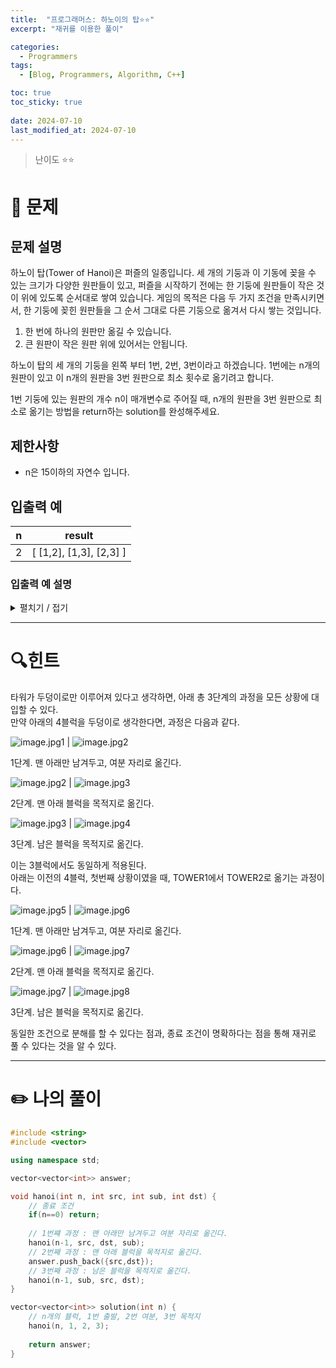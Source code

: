 ```yaml
---
title:  "프로그래머스: 하노이의 탑⭐⭐"
excerpt: "재귀를 이용한 풀이"

categories:
  - Programmers
tags:
  - [Blog, Programmers, Algorithm, C++]

toc: true
toc_sticky: true
 
date: 2024-07-10
last_modified_at: 2024-07-10
---
```

> 난이도 ⭐⭐

# 🧐 문제
## 문제 설명

하노이 탑(Tower of Hanoi)은 퍼즐의 일종입니다. 세 개의 기둥과 이 기동에 꽂을 수 있는 크기가 다양한 원판들이 있고, 퍼즐을 시작하기 전에는 한 기둥에 원판들이 작은 것이 위에 있도록 순서대로 쌓여 있습니다. 게임의 목적은 다음 두 가지 조건을 만족시키면서, 한 기둥에 꽂힌 원판들을 그 순서 그대로 다른 기둥으로 옮겨서 다시 쌓는 것입니다.

1. 한 번에 하나의 원판만 옮길 수 있습니다.
2. 큰 원판이 작은 원판 위에 있어서는 안됩니다.

하노이 탑의 세 개의 기둥을 왼쪽 부터 1번, 2번, 3번이라고 하겠습니다. 1번에는 n개의 원판이 있고 이 n개의 원판을 3번 원판으로 최소 횟수로 옮기려고 합니다.

1번 기둥에 있는 원판의 개수 n이 매개변수로 주어질 때, n개의 원판을 3번 원판으로 최소로 옮기는 방법을 return하는 solution를 완성해주세요.

## 제한사항

- n은 15이하의 자연수 입니다.

## 입출력 예

|n|result|
|---|---|
|2|[ [1,2], [1,3], [2,3] ]|

### 입출력 예 설명
<details>
<summary>펼치기 / 접기</summary>

<h4>입출력 예 설명</h4>

<p><strong>입출력 예 #1</strong></p>
<p>다음과 같이 옮길 수 있습니다.</p>

<p><img src="https://i.imgur.com/SWEqD08.png" alt="이미지 1"></p>
<p><img src="https://i.imgur.com/mrmOzV2.png" alt="이미지 2"></p>
<p><img src="https://i.imgur.com/Ent83gA.png" alt="이미지 3"></p>
<p><img src="https://i.imgur.com/osJFfhF.png" alt="이미지 4"></p>

</details>

---
# 🔍힌트
타워가 두덩이로만 이루어져 있다고 생각하면, 아래 총 3단계의 과정을 모든 상황에 대입할 수 있다.  
만약 아래의 4블럭을 두덩이로 생각한다면, 과정은 다음과 같다.

![image.jpg1](https://github.com/SoftHamzzi/comments/assets/67397908/0c3602dc-bd09-44d4-a56d-1e50b7724cf0) | ![image.jpg2](https://github.com/SoftHamzzi/comments/assets/67397908/3d6ef49f-4b0e-44ab-963f-b951d21cf975)

1단계. 맨 아래만 남겨두고, 여분 자리로 옮긴다.

![image.jpg2](https://github.com/SoftHamzzi/comments/assets/67397908/3d6ef49f-4b0e-44ab-963f-b951d21cf975) | ![image.jpg3](https://github.com/SoftHamzzi/comments/assets/67397908/c2742412-d3e9-45df-a23b-ff47ad77473d)

2단계. 맨 아래 블럭을 목적지로 옮긴다.

![image.jpg3](https://github.com/SoftHamzzi/comments/assets/67397908/c2742412-d3e9-45df-a23b-ff47ad77473d) | ![image.jpg4](https://github.com/SoftHamzzi/comments/assets/67397908/0874b099-c35f-4e3a-8b95-20c648a534e7)

3단계. 남은 블럭을 목적지로 옮긴다.

이는 3블럭에서도 동일하게 적용된다.  
아래는 이전의 4블럭, 첫번째 상황이였을 때, TOWER1에서 TOWER2로 옮기는 과정이다.

![image.jpg5](https://github.com/SoftHamzzi/comments/assets/67397908/fefe084b-2300-47c1-a6f9-1e78e2667d7b) | ![image.jpg6](https://github.com/SoftHamzzi/comments/assets/67397908/77ce4028-2106-42ea-8ed7-3a1d39cc1cd7)

1단계. 맨 아래만 남겨두고, 여분 자리로 옮긴다.

![image.jpg6](https://github.com/SoftHamzzi/comments/assets/67397908/77ce4028-2106-42ea-8ed7-3a1d39cc1cd7) | ![image.jpg7](https://github.com/SoftHamzzi/comments/assets/67397908/dbaacc38-23dd-4d61-82af-fcab91d148e6)

2단계. 맨 아래 블럭을 목적지로 옮긴다.

![image.jpg7](https://github.com/SoftHamzzi/comments/assets/67397908/dbaacc38-23dd-4d61-82af-fcab91d148e6) | ![image.jpg8](https://github.com/SoftHamzzi/comments/assets/67397908/07e85f33-5846-46cf-940f-9d0a0e4a756a)

3단계. 남은 블럭을 목적지로 옮긴다.

동일한 조건으로 분해를 할 수 있다는 점과, 종료 조건이 명확하다는 점을 통해 재귀로 풀 수 있다는 것을 알 수 있다.

---
# ✏️ 나의 풀이

```cpp
#include <string>
#include <vector>

using namespace std;

vector<vector<int>> answer;

void hanoi(int n, int src, int sub, int dst) {
    // 종료 조건
    if(n==0) return;
    
    // 1번쨰 과정 : 맨 아래만 남겨두고 여분 자리로 옮긴다.
    hanoi(n-1, src, dst, sub);
    // 2번째 과정 : 맨 아래 블럭을 목적지로 옮긴다.
    answer.push_back({src,dst});
    // 3번째 과정 : 남은 블럭을 목적지로 옮긴다.
    hanoi(n-1, sub, src, dst);
}

vector<vector<int>> solution(int n) {
    // n개의 블럭, 1번 출발, 2번 여분, 3번 목적지
    hanoi(n, 1, 2, 3);
    
    return answer;
}
```